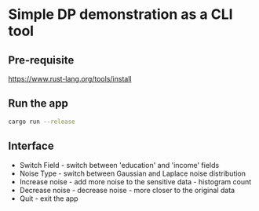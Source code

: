 # Simple DP demonstration as a CLI tool

## Pre-requisite

https://www.rust-lang.org/tools/install

## Run the app

```bash
cargo run --release
```

## Interface

* Switch Field - switch between 'education' and 'income' fields 
* Noise Type - switch between Gaussian and Laplace noise distribution
* Increase noise - add more noise to the sensitive data - histogram count
* Decrease noise - decrease noise - more closer to the original data
* Quit - exit the app
